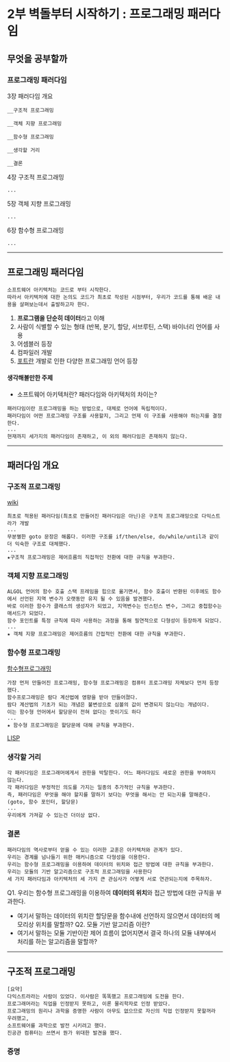 # 2부 벽돌부터 시작하기 : 프로그래밍 패러다임

## 무엇을 공부할까

### 프로그래밍 패러다임

3장 패러다임 개요

	__구조적 프로그래밍

	__객체 지향 프로그래밍

	__함수형 프로그래밍

	__생각할 거리

	__결론

4장 구조적 프로그래밍

	...

5장 객체 지향 프로그래밍

	...

6장 함수형 프로그래밍

	...
	
---------------------------------------
## 프로그래밍 패러다임
```
소프트웨어 아키텍처는 코드로 부터 시작한다.
따라서 아키텍처에 대한 논의도 코드가 최초로 작성된 시점부터, 우리가 코드를 통해 배운 내용을 살펴보는데서 출발하고자 한다.
```

1. **프로그램을 단순히 데이터**라고 이해
2. 사람이 식별할 수 있는 형태 (반복, 분기, 할당, 서브루틴, 스택) 바이너리 언어를 사용
3. 어셈블러 등장
4. 컴파일러 개발
5. [포트란](https://ko.wikipedia.org/wiki/%ED%8F%AC%ED%8A%B8%EB%9E%80) 개발로 인한 다양한 프로그래밍 언어 등장

#### 생각해볼만한 주제
- 소프트웨어 아키텍처란? 패러다임와 아키텍처의 차이는?

```
패러다임이란 프로그래밍을 하는 방법으로, 대체로 언어에 독립적이다.
패러다임이 어떤 프로그래밍 구조를 사용할지, 그리고 언제 이 구조를 사용해야 하는지를 결정한다.
...
현재까지 세가지의 패러다임이 존재하고, 이 외의 패러다임은 존재하지 않는다.
```

---------------------------------------

## 패러다임 개요

### 구조적 프로그래밍
[wiki](https://ko.wikipedia.org/wiki/%EA%B5%AC%EC%A1%B0%EC%A0%81_%ED%94%84%EB%A1%9C%EA%B7%B8%EB%9E%98%EB%B0%8D)
```
최초로 적용된 패러다임(최초로 만들어진 패러다임은 아닌)은 구조적 프로그래밍으로 다익스트라가 개발
...
무분별한 goto 문장은 해롭다. 이러한 구조를 if/then/else, do/while/until과 같이 더 익숙한 구조로 대체했다.
...
★구조적 프로그래밍은 제어흐름의 직접적인 전환에 대한 규칙을 부과한다.
```


### 객체 지향 프로그래밍


```
ALGOL 언어의 함수 호출 스택 프레임을 힙으로 옮기면서, 함수 호출이 반환된 이후에도 함수에서 선언된 지역 변수가 오랫동안 유지 될 수 있음을 발견했다.
바로 이러한 함수가 클래스의 생성자가 되었고, 지역변수는 인스턴스 변수, 그리고 중첩함수는 매서드가 되었다.
함수 포인트를 특정 규칙에 따라 사용하는 과정을 통해 필연적으로 다형성이 등장하게 되었다.
...
★ 객체 지향 프로그래밍은 제어흐름의 간접적인 전환에 대한 규칙을 부과한다.
```

### 함수형 프로그래밍
[함수형프로그래밍](https://velog.io/@kyusung/%ED%95%A8%EC%88%98%ED%98%95-%ED%94%84%EB%A1%9C%EA%B7%B8%EB%9E%98%EB%B0%8D-%EC%9A%94%EC%95%BD)
```
가장 먼저 만들어진 프로그래밍, 함수형 프로그래밍은 컴퓨터 프로그래밍 자체보다 먼저 등장했다.
함수프로그래밍은 람다 계산법에 영향을 받아 만들어졌다.
람다 계산법의 기초가 되는 개념은 불변성으로 심볼의 값이 변경되지 않는다는 개념이다.
이는 함수형 언어에서 할당문이 전혀 없다는 뜻이기도 하다
...
★ 함수형 프로그래밍은 할당문에 대해 규칙을 부과한다.
```
[LISP](https://ko.wikipedia.org/wiki/%EB%A6%AC%EC%8A%A4%ED%94%84)


### 생각할 거리

```
각 패러다임은 프로그래머에게서 권한을 박탈한다. 어느 패러다임도 새로운 권한을 부여하지 않는다.
각 패러다임은 부정적인 의도를 가지는 일종의 추가적인 규칙을 부과한다.
즉, 패러다임은 무엇을 해야 할지를 말하기 보다는 무엇을 해서는 안 되는지를 말해준다. (goto, 함수 포인터, 할당문)
...
우리에게 가져갈 수 있는건 더이상 없다.
```

### 결론
```
패러다임의 역사로부터 얻을 수 있는 이러한 교훈은 아키텍처와 관계가 있다.
우리는 경계를 넘나들기 위한 매커니즘으로 다형성을 이용한다.
우리는 함수형 프로그래밍을 이용하여 데이터의 위치와 접근 방법에 대한 규칙을 부과한다.
우리는 모듈의 기반 알고리즘으로 구조적 프로그래밍을 사용한다
세 가지 패러다임과 아키텍처의 세 가지 큰 관심사가 어떻게 서로 연관되는지에 주목하자.
```
Q1. 우리는 함수형 프로그래밍을 이용하여 **데이터의 위치**와 접근 방법에 대한 규칙을 부과한다.
- 여기서 말하는 데이터의 위치란 할당문을 함수내에 선언하지 않으면서 데이터의 메모리상 위치를 말할까?
Q2. 모듈 기반 알고리즘 이란?
- 여기서 말하는 모듈 기반이란 제어 흐름이 없어지면서 결국 하나의 모듈 내부에서 처리를 하는 알고리즘을 말할까?

---------------------------------------
## 구조적 프로그래밍

```
[요약]
다익스트라라는 사람이 있었다. 이사람은 똑똑했고 프로그래밍에 도전을 한다.
프로그래머라는 직업을 인정받지 못하고, 이론 물리학자로 인정 받았다.
프로그래밍의 원리나 과학을 증명한 사람이 아무도 없으므로 자신의 직업 인정받지 못할꺼라 우려했고,
소프트웨어를 과학으로 발전 시키려고 했다.
진공관 컴퓨터는 쓰면서 뭔가 위대한 발견을 했다.
```

### 증명
```

```




